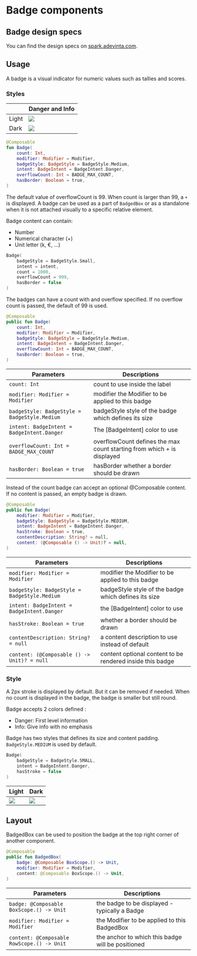 # Badge components

## Badge design specs

You can find the design specs
on [spark.adevinta.com](https://spark.adevinta.com/1186e1705/p/8711ec-badge/b/98915d).

## Usage

A badge is a visual indicator for numeric values such as tallies and scores.

### Styles

|       | Danger and Info                                                                                                                                                  |
|-------|------------------------------------------------------------------------------------------------------------------------------------------------------------------|
| Light | ![](../../../../../../../../../spark-screenshot-testing/src/test/snapshots/images/com.adevinta.spark_PreviewScreenshotTests_preview_tests_badge_badge_light.png) |
| Dark  | ![](../../../../../../../../../spark-screenshot-testing/src/test/snapshots/images/com.adevinta.spark_PreviewScreenshotTests_preview_tests_badge_badge_dark.png)  |

```kotlin
@Composable
fun Badge(
    count: Int,
    modifier: Modifier = Modifier,
    badgeStyle: BadgeStyle = BadgeStyle.Medium,
    intent: BadgeIntent = BadgeIntent.Danger,
    overflowCount: Int = BADGE_MAX_COUNT,
    hasBorder: Boolean = true,
)
```

The default value of overflowCount is 99. When count is larger than 99, a `+` is displayed.
A badge can be used as a part of `BadgedBox` or as a standalone when it is not attached visually to
a specific relative element.

Badge content can contain:

- Number
- Numerical character (+)
- Unit letter (k, €, ...)

```kotlin
Badge(
    badgeStyle = BadgeStyle.Small,
    intent = intent,
    count = 1000,
    overflowCount = 999,
    hasBorder = false
)
```

The badges can have a count with and overflow specified. If no overflow count is passed,
the default of 99 is used.

```kotlin
@Composable
public fun Badge(
    count: Int,
    modifier: Modifier = Modifier,
    badgeStyle: BadgeStyle = BadgeStyle.Medium,
    intent: BadgeIntent = BadgeIntent.Danger,
    overflowCount: Int = BADGE_MAX_COUNT,
    hasBorder: Boolean = true,
)
```

| Parameters                                   | Descriptions                                                           |
|----------------------------------------------|------------------------------------------------------------------------|
| `count: Int`                                 | count to use inside the label                                          |
| `modifier: Modifier = Modifier`              | modifier the Modifier to be applied to this badge                      |                                                                                                                     |
| `badgeStyle: BadgeStyle = BadgeStyle.Medium` | badgeStyle style of the badge which defines its size                   |
| `intent: BadgeIntent = BadgeIntent.Danger`   | The [BadgeIntent] color to use                                         |
| `overflowCount: Int = BADGE_MAX_COUNT`       | overflowCount defines the max count starting from which + is displayed |
| `hasBorder: Boolean = true`                  | hasBorder whether a border should be drawn                             |

Instead of the count badge can accept an optional @Composable content.
If no content is passed, an empty badge is drawn.

```kotlin
@Composable
public fun Badge(
    modifier: Modifier = Modifier,
    badgeStyle: BadgeStyle = BadgeStyle.MEDIUM,
    intent: BadgeIntent = BadgeIntent.Danger,
    hasStroke: Boolean = true,
    contentDescription: String? = null,
    content: (@Composable () -> Unit)? = null,
)
```

| Parameters                                   | Descriptions                                              |
|----------------------------------------------|-----------------------------------------------------------|
| `modifier: Modifier = Modifier`              | modifier the Modifier to be applied to this badge         |                                                                                                                     |
| `badgeStyle: BadgeStyle = BadgeStyle.Medium` | badgeStyle style of the badge which defines its size      |
| `intent: BadgeIntent = BadgeIntent.Danger`   | the [BadgeIntent] color to use                            |
| `hasStroke: Boolean = true`                  | whether a border should be drawn                          |
| `contentDescription: String? = null`         | a content description to use instead of default           |
| `content: (@Composable () -> Unit)? = null`  | content optional content to be rendered inside this badge |                                                                        |

### Style

A 2px stroke is displayed by default. But it can be removed if needed.
When no count is displayed in the badge, the badge is smaller but still round.

Badge accepts 2 colors defined :

- Danger: First level information
- Info: Give info with no emphasis

Badge has two styles that defines its size and content padding. `BadgeStyle.MEDIUM` is used by
default.

```kotlin
Badge(
    badgeStyle = BadgeStyle.SMALL,
    intent = BadgeIntent.Danger,
    hasStroke = false
)
```

| Light                                                                                                                                                                 | Dark                                                                                                                                                                 |
|-----------------------------------------------------------------------------------------------------------------------------------------------------------------------|----------------------------------------------------------------------------------------------------------------------------------------------------------------------|
| ![](../../../../../../../../../spark-screenshot-testing/src/test/snapshots/images//com.adevinta.spark_PreviewScreenshotTests_preview_tests_badge_badgedbox_light.png) | ![](../../../../../../../../../spark-screenshot-testing/src/test/snapshots/images//com.adevinta.spark_PreviewScreenshotTests_preview_tests_badge_badgedbox_dark.png) |

## Layout

BadgedBox can be used to position the badge at the top right corner of another component.

```kotlin
@Composable
public fun BadgedBox(
    badge: @Composable BoxScope.() -> Unit,
    modifier: Modifier = Modifier,
    content: @Composable BoxScope.() -> Unit,
)
```

| Parameters                                 | Descriptions                                      |
|--------------------------------------------|---------------------------------------------------|
| `badge: @Composable BoxScope.() -> Unit`   | the badge to be displayed - typically a Badge     |
| `modifier: Modifier = Modifier`            | the Modifier to be applied to this BadgedBox      |
| `content: @Composable RowScope.() -> Unit` | the anchor to which this badge will be positioned |
